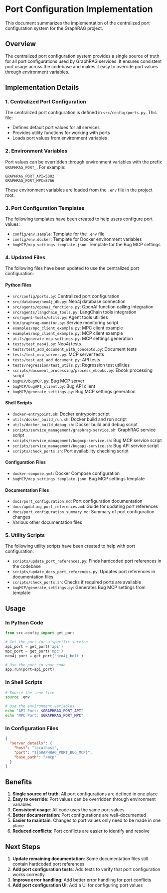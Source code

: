 # Port Configuration Implementation

This document summarizes the implementation of the centralized port configuration system for the GraphRAG project.

## Overview

The centralized port configuration system provides a single source of truth for all port configurations used by GraphRAG services. It ensures consistent port usage across the codebase and makes it easy to override port values through environment variables.

## Implementation Details

### 1. Centralized Port Configuration

The centralized port configuration is defined in `src/config/ports.py`. This file:

- Defines default port values for all services
- Provides utility functions for working with ports
- Loads port values from environment variables

### 2. Environment Variables

Port values can be overridden through environment variables with the prefix `GRAPHRAG_PORT_`. For example:

```
GRAPHRAG_PORT_API=5002
GRAPHRAG_PORT_MPC=8766
```

These environment variables are loaded from the `.env` file in the project root.

### 3. Port Configuration Templates

The following templates have been created to help users configure port values:

- `config/env.sample`: Template for the `.env` file
- `config/env.docker`: Template for Docker environment variables
- `bugMCP/mcp_settings.template.json`: Template for the Bug MCP settings

### 4. Updated Files

The following files have been updated to use the centralized port configuration:

#### Python Files
- `src/config/ports.py`: Centralized port configuration
- `src/database/neo4j_db.py`: Neo4j database connection
- `src/agents/openai_functions.py`: OpenAI function calling integration
- `src/agents/langchain_tools.py`: LangChain tools integration
- `src/agent-tools/utils.py`: Agent tools utilities
- `bin/graphrag-monitor.py`: Service monitoring script
- `examples/mpc_client_example.py`: MPC client example
- `examples/mcp_client_example.py`: MCP client example
- `utils/generate-mcp-settings.py`: MCP settings generation
- `tests/test_neo4j.py`: Neo4j tests
- `tests/test_add_document_with_concepts.py`: Document tests
- `tests/test_mcp_server.py`: MCP server tests
- `tests/test_api_add_document.py`: API tests
- `tests/regression/test_utils.py`: Regression test utilities
- `scripts/document_processing/process_ebooks.py`: Ebook processing script
- `bugMCP/bugMCP.py`: Bug MCP server
- `bugMCP/bugAPI_client.py`: Bug API client
- `bugMCP/generate_settings.py`: Bug MCP settings generation

#### Shell Scripts
- `docker-entrypoint.sh`: Docker entrypoint script
- `utils/docker_build_run.sh`: Docker build and run script
- `utils/docker_build_debug.sh`: Docker build and debug script
- `scripts/service_management/graphrag-service.sh`: GraphRAG service script
- `scripts/service_management/bugmcp-service.sh`: Bug MCP service script
- `scripts/service_management/bugapi-service.sh`: Bug API service script
- `scripts/check_ports.sh`: Port availability checking script

#### Configuration Files
- `docker-compose.yml`: Docker Compose configuration
- `bugMCP/mcp_settings.template.json`: Bug MCP settings template

#### Documentation Files
- `docs/port_configuration.md`: Port configuration documentation
- `docs/updating_port_references.md`: Guide for updating port references
- `docs/port_configuration_summary.md`: Summary of port configuration changes
- Various other documentation files

### 5. Utility Scripts

The following utility scripts have been created to help with port configuration:

- `scripts/update_port_references.py`: Finds hardcoded port references in the codebase
- `scripts/update_docs_port_references.py`: Updates port references in documentation files
- `scripts/check_ports.sh`: Checks if required ports are available
- `bugMCP/generate_settings.py`: Generates Bug MCP settings from template

## Usage

### In Python Code

```python
from src.config import get_port

# Get the port for a specific service
api_port = get_port('api')
mpc_port = get_port('mpc')
neo4j_port = get_port('neo4j_bolt')

# Use the port in your code
app.run(port=api_port)
```

### In Shell Scripts

```bash
# Source the .env file
source .env

# Use the environment variables
echo "API Port: $GRAPHRAG_PORT_API"
echo "MPC Port: $GRAPHRAG_PORT_MPC"
```

### In Configuration Files

```json
{
  "server_details": {
    "host": "localhost", 
    "port": "${GRAPHRAG_PORT_BUG_MCP}",
    "base_path": "/mcp"
  }
}
```

## Benefits

1. **Single source of truth**: All port configurations are defined in one place
2. **Easy to override**: Port values can be overridden through environment variables
3. **Consistent usage**: All code uses the same port values
4. **Better documentation**: Port configurations are well-documented
5. **Easier to maintain**: Changes to port values only need to be made in one place
6. **Reduced conflicts**: Port conflicts are easier to identify and resolve

## Next Steps

1. **Update remaining documentation**: Some documentation files still contain hardcoded port references
2. **Add port configuration tests**: Add tests to verify that port configuration works correctly
3. **Improve error handling**: Add better error handling for port conflicts
4. **Add port configuration UI**: Add a UI for configuring port values